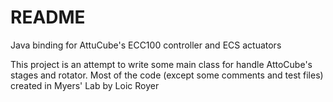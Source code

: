 # README #

Java binding for AttuCube's ECC100 controller and ECS actuators

This project is an attempt to write some main class for handle AttoCube's stages and rotator.
Most of the code (except some comments and test files) created in Myers' Lab by Loic Royer